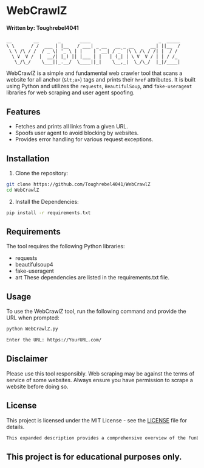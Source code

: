 # WebCrawlZ
#### Written by: Toughrebel4041
```
__        __       _       ____                         _  _____
\ \      / /  ___ | |__   / ___| _ __   __ _ __      __| ||__  /
 \ \ /\ / /  / _ \| '_ \ | |    | '__| / _` |\ \ /\ / /| |  / /
  \ V  V /  |  __/| |_) || |___ | |   | (_| | \ V  V / | | / /_
   \_/\_/    \___||_.__/  \____||_|    \__,_|  \_/\_/  |_|/____|
```

WebCrawlZ is a simple and fundamental web crawler tool that scans a website for all anchor (`&lt;a>`) tags and prints their `href` attributes. It is built using Python and utilizes the `requests`, `BeautifulSoup`, and `fake-useragent` libraries for web scraping and user agent spoofing.

## Features

- Fetches and prints all links from a given URL.
- Spoofs user agent to avoid blocking by websites.
- Provides error handling for various request exceptions.

## Installation

1. Clone the repository:

```bash
git clone https://github.com/Toughrebel4041/WebCrawlZ
cd WebCrawlZ
```

2. Install the Dependencies:
```bash
pip install -r requirements.txt
```

## Requirements
The tool requires the following Python libraries:
- requests
- beautifulsoup4
- fake-useragent
- art
These dependencies are listed in the requirements.txt file.

## Usage
To use the WebCrawlZ tool, run the following command and provide the URL when prompted:
```bash
python WebCrawlZ.py

Enter the URL: https://YourURL.com/
```

## Disclaimer
Please use this tool responsibly. Web scraping may be against the terms of service of some websites. Always ensure you have permission to scrape a website before doing so.

## License
This project is licensed under the MIT License - see the [LICENSE](https://github.com/Toughrebel4041/WebCrawlz/blob/main/LICENSE) file for details.
```bash
This expanded description provides a comprehensive overview of the FunLocker project, detailing its functionality, installation instructions, and usage.
```

## This project is for educational purposes only.
